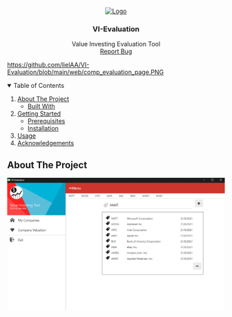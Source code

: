 <br />
<p align="center">
  <a href="https://github.com/lielAA/VI-Evaluation">
    <img src="web/favicon.ico" alt="Logo" width="80" height="80">
  </a>

  <h3 align="center">VI-Evaluation</h3>

  <p align="center">
    Value Investing Evaluation Tool
    <br />
    <a href="https://github.com/lielAA/VI-Evaluation/issues">Report Bug</a>
  </p>
</p>




https://github.com/lielAA/VI-Evaluation/blob/main/web/comp_evaluation_page.PNG

<details open="open">
  <summary>Table of Contents</summary>
  <ol>
    <li>
      <a href="#about-the-project">About The Project</a>
      <ul>
        <li><a href="#built-with">Built With</a></li>
      </ul>
    </li>
    <li>
      <a href="#getting-started">Getting Started</a>
      <ul>
        <li><a href="#prerequisites">Prerequisites</a></li>
        <li><a href="#installation">Installation</a></li>
      </ul>
    </li>
    <li><a href="#usage">Usage</a></li>
    <li><a href="#acknowledgements">Acknowledgements</a></li>
  </ol>
</details>


## About The Project

![ScreenShot](https://github.com/lielAA/VI-Evaluation/blob/main/web/homePage.PNG)



































